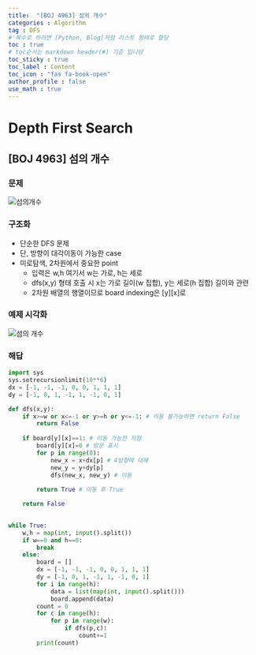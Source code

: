 ```yaml
---
title:  "[BOJ 4963] 섬의 개수"
categories : Algorithm
tag : DFS
# 복수로 하려면 [Python, Blog]처럼 리스트 형태로 할당
toc : true
# toc순서는 markdown header(#) 기준 입니당
toc_sticky : true
toc_label : Content
toc_icon : "fas fa-book-open"
author_profile : false
use_math : true
---
```


# Depth First Search 

## [BOJ 4963] 섬의 개수

### 문제
![섬의개수](https://github.com/SEUNGYEOPOH/SEUNGYEOPOH/assets/81912557/3f4fb448-7767-430f-85f7-d1e73b53ee50)

### 구조화
- 단순한 DFS 문제
- 단, 방향이 대각이동이 가능한 case
- 미로탐색, 2차원에서 중요한 point
    - 입력은 w,h 여기서 w는 가로, h는 세로
    - dfs(x,y) 형태 호출 시 x는 가로 길이(w 집합), y는 세로(h 집합) 길이와 관련
    - 2차원 배열의 행열이므로 board indexing은 [y][x]로 


### 예제 시각화
![섬의 개수](https://github.com/SEUNGYEOPOH/SEUNGYEOPOH/assets/81912557/85de2ecc-79bb-4a35-9038-d5fff4022d64)

### 해답
```python
import sys
sys.setrecursionlimit(10**6)
dx = [-1, -1, -1, 0, 0, 1, 1, 1]
dy = [-1, 0, 1, -1, 1, -1, 0, 1]

def dfs(x,y):
    if x>=w or x<=-1 or y>=h or y<=-1: # 이동 불가능하면 return False
        return False
    
    if board[y][x]==1: # 이동 가능한 지점
        board[y][x]=0 # 방문 표시
        for p in range(8):
            new_x = x+dx[p] # 4방향에 대해
            new_y = y+dy[p]
            dfs(new_x, new_y) # 이동
            
        return True # 이동 후 True

    return False 
    

while True:
    w,h = map(int, input().split())
    if w==0 and h==0:
        break
    else:
        board = []
        dx = [-1, -1, -1, 0, 0, 1, 1, 1]
        dy = [-1, 0, 1, -1, 1, -1, 0, 1]
        for i in range(h):
            data = list(map(int, input().split()))
            board.append(data)
        count = 0
        for c in range(h):
            for p in range(w):
                if dfs(p,c):
                    count+=1
        print(count)
```
